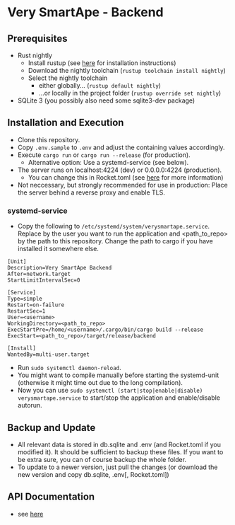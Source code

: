 # Very SmartApe - Backend

## Prerequisites

- Rust nightly
    - Install rustup (see [here](https://www.rust-lang.org/learn/get-started) for installation instructions)
    - Download the nightly toolchain (`rustup toolchain install nightly`)
    - Select the nightly toolchain
        - either globally... (`rustup default nightly`)
        - ...or locally in the project folder (`rustup override set nightly`)
- SQLite 3 (you possibly also need some sqlite3-dev package)

## Installation and Execution

- Clone this repository.
- Copy `.env.sample` to `.env` and adjust the containing values accordingly.
- Execute `cargo run` or `cargo run --release` (for production).
    - Alternative option: Use a systemd-service (see below).
- The server runs on localhost:4224 (dev) or 0.0.0.0:4224 (production).
    - You can change this in Rocket.toml (see [here](https://rocket.rs/v0.4/guide/configuration/#rockettoml) for more information)
- Not neccessary, but strongly recommended for use in production: Place the server behind a reverse proxy and enable TLS.
    
### systemd-service

- Copy the following to `/etc/systemd/system/verysmartape.service`. Replace <username> by the user you want to run the application and <path_to_repo> by the path to this repository. Change the path to cargo if you have installed it somewhere else.

```
[Unit]
Description=Very SmartApe Backend
After=network.target
StartLimitIntervalSec=0

[Service]
Type=simple
Restart=on-failure
RestartSec=1
User=<username>
WorkingDirectory=<path_to_repo>
ExecStartPre=/home/<username>/.cargo/bin/cargo build --release
ExecStart=<path_to_repo>/target/release/backend

[Install]
WantedBy=multi-user.target
```

- Run `sudo systemctl daemon-reload`.
- You might want to compile manually before starting the systemd-unit (otherwise it might time out due to the long compilation).
- Now you can use `sudo systemctl (start|stop|enable|disable) verysmartape.service` to start/stop the application and enable/disable autorun.
    
## Backup and Update

- All relevant data is stored in db.sqlite and .env (and Rocket.toml if you modified it). It should be sufficient to backup these files. If you want to be extra sure, you can of course backup the whole folder.
- To update to a newer version, just pull the changes (or download the new version and copy db.sqlite, .env[, Rocket.toml])

## API Documentation

- see [here](API_doc.md)